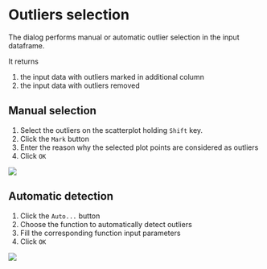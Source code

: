 # Outliers selection

The dialog performs manual or automatic outlier selection in the input dataframe. 

It returns 
1) the input data with outliers marked in additional column 
2) the input data with outliers removed

## Manual selection

1) Select the outliers on the scatterplot holding `Shift` key. 
2) Click the `Mark` button
3) Enter the reason why the selected plot points are considered as outliers
4) Click `OK`

<img src="https://raw.githubusercontent.com/datagrok-ai/public/master/packages/Compute/help/outliers_selection/manual_selection_demo.gif"/>

## Automatic detection

1) Click the `Auto...` button
2) Choose the function to automatically detect outliers
3) Fill the corresponding function input parameters
4) Click `OK`

<img src="https://raw.githubusercontent.com/datagrok-ai/public/master/packages/Compute/help/outliers_selection/auto_detection_demo.gif"/>

